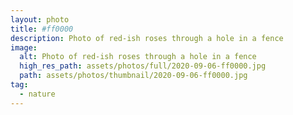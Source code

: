 ```yaml
---
layout: photo
title: #ff0000
description: Photo of red-ish roses through a hole in a fence
image:
  alt: Photo of red-ish roses through a hole in a fence
  high_res_path: assets/photos/full/2020-09-06-ff0000.jpg
  path: assets/photos/thumbnail/2020-09-06-ff0000.jpg
tag:
  - nature
---
```


